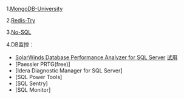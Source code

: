 1.[MongoDB-University](https://university.mongodb.com/)

2.[Redis-Try](http://try.redis.io/)

3.[No-SQL](http://nosql-database.org/)

4.DB监控：
  - [SolarWinds Database Performance Analyzer for SQL Server](https://www.solarwinds.com/database-performance-analyzer) [试用](https://www.addictivetips.com/go/database-performance-analyzer/)
  - [Paessler PRTG(free)]
  - [Idera Diagnostic Manager for SQL Server]
  - [SQL Power Tools]
  - [SQL Sentry]
  - [SQL Monitor]
  
